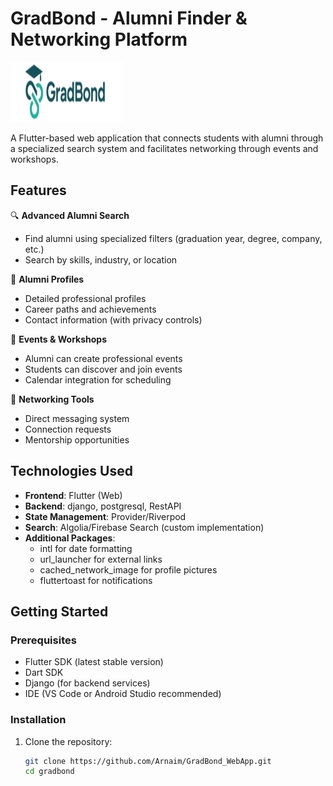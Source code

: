 # GradBond - Alumni Finder & Networking Platform

![GradBond Logo](assets/images/logo.png) 

A Flutter-based web application that connects students with alumni through a specialized search system and facilitates networking through events and workshops.

## Features

🔍 **Advanced Alumni Search**  
- Find alumni using specialized filters (graduation year, degree, company, etc.)
- Search by skills, industry, or location

🎯 **Alumni Profiles**  
- Detailed professional profiles
- Career paths and achievements
- Contact information (with privacy controls)

📅 **Events & Workshops**  
- Alumni can create professional events
- Students can discover and join events
- Calendar integration for scheduling

🤝 **Networking Tools**  
- Direct messaging system
- Connection requests
- Mentorship opportunities

## Technologies Used

- **Frontend**: Flutter (Web)
- **Backend**:  django, postgresql, RestAPI
- **State Management**: Provider/Riverpod
- **Search**: Algolia/Firebase Search (custom implementation)
- **Additional Packages**: 
  - intl for date formatting
  - url_launcher for external links
  - cached_network_image for profile pictures
  - fluttertoast for notifications

## Getting Started

### Prerequisites

- Flutter SDK (latest stable version)
- Dart SDK
- Django (for backend services)
- IDE (VS Code or Android Studio recommended)

### Installation

1. Clone the repository:
   ```bash
   git clone https://github.com/Arnaim/GradBond_WebApp.git
   cd gradbond
